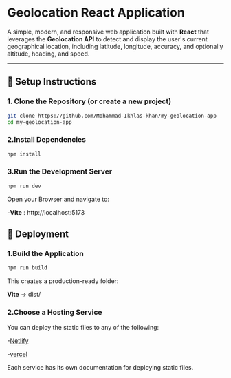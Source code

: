 # Geolocation React Application

A simple, modern, and responsive web application built with **React** that leverages the **Geolocation API** to detect and display the user's current geographical location, including latitude, longitude, accuracy, and optionally altitude, heading, and speed.

---


## 🚀 Setup Instructions

### 1. Clone the Repository (or create a new project)

```bash
git clone https://github.com/Mohammad-Ikhlas-khan/my-geolocation-app
cd my-geolocation-app
```
### 2.Install Dependencies
```bash
npm install
```
### 3.Run the Development Server
```bash
npm run dev
```
Open your Browser and navigate to:

-**Vite** : 
http://localhost:5173

## 🚀 Deployment

### 1.Build the Application
```bash
npm run build
```
This creates a production-ready folder:

**Vite** → dist/

### 2.Choose a Hosting Service

You can deploy the static files to any of the following:

-[Netlify](https://www.netlify.com/)

-[vercel](https://vercel.com/)

Each service has its own documentation for deploying static files.





